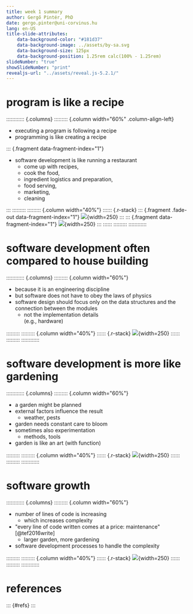 ```yaml
---
title: week 1 summary 
author: Gergő Pintér, PhD
date: gergo.pinter@uni-corvinus.hu
lang: en-US
title-slide-attributes:
    data-background-color: "#181d37"
    data-background-image: ../assets/by-sa.svg
    data-background-size: 125px
    data-background-position: 1.25rem calc(100% - 1.25rem)
slideNumber: "true"
showSlideNumber: "print"
revealjs-url: "../assets/reveal.js-5.2.1/"
---
```


# program is like a recipe

:::::::::::: {.columns}
::::::::: {.column width="60%" .column-align-left}
- executing a program is following a recipe
- programming is like creating a recipe

::: {.fragment data-fragment-index="1"}
- software development is like running a restaurant
    - come up with recipes,
    - cook the food,
    - ingredient logistics and preparation,
    - food serving,
    - marketing,
    - cleaning

:::
:::::::::
::::::::: {.column width="40%"}
:::::: {.r-stack}
::: {.fragment .fade-out data-fragment-index="1"}
![](figures/publicdomainvectors/a-cook-is-preparing-a-meal.svg){width=250}
:::
::: {.fragment data-fragment-index="1"}
![](figures/publicdomainvectors/restaurant-table-publicdomainvectors.org.svg){width=250}
:::
::::::
:::::::::
::::::::::::

# software development often compared to house building

:::::::::::: {.columns}
::::::::: {.column width="60%"}
- because it is an engineering discipline
- but software does not have to obey the laws of physics
- software design should focus only on the data structures and the connection between the modules
    - not the implementation details<br>(e.g., hardware)

:::::::::
::::::::: {.column width="40%"}
:::::: {.r-stack}
![](figures/publicdomainvectors/architect-engineer-developing-a-construction-of-house.svg){width=250}
::::::
:::::::::
::::::::::::

# software development is more like gardening

:::::::::::: {.columns}
::::::::: {.column width="60%"}
- a garden might be planned
- external factors influence the result
    - weather, pests
- garden needs constant care to bloom
- sometimes also experimentation
    - methods, tools
- garden is like an art (with function)

:::::::::
::::::::: {.column width="40%"}
:::::: {.r-stack}
![](figures/publicdomainvectors/gardener-watering-with-a-hose.svg){width=250}
::::::
:::::::::
::::::::::::

# software growth

:::::::::::: {.columns}
::::::::: {.column width="60%"}
- number of lines of code is increasing
    - which increases complexity
- "every line of code written comes at a price: maintenance" [@tef2016write]
    - larger garden, more gardening
- software development processes to handle the complexity

:::::::::
::::::::: {.column width="40%"}
:::::: {.r-stack}
![](figures/publicdomainvectors/idea-of-success-achievement.svg){width=250}
::::::
:::::::::
::::::::::::

# references

::: {#refs}
:::

